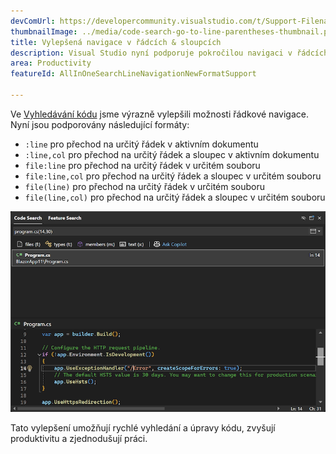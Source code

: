 ```yaml
---
devComUrl: https://developercommunity.visualstudio.com/t/Support-Filenamelinecolumn-format-in/10720994
thumbnailImage: ../media/code-search-go-to-line-parentheses-thumbnail.png
title: Vylepšená navigace v řádcích & sloupcích
description: Visual Studio nyní podporuje pokročilou navigaci v řádcích a sloupcích při vyhledávání kódu.
area: Productivity
featureId: AllInOneSearchLineNavigationNewFormatSupport

---
```



Ve [Vyhledávání kódu](vscmd://Edit.NavigateTo) jsme výrazně vylepšili možnosti řádkové navigace. Nyní jsou podporovány následující formáty:

- `:line` pro přechod na určitý řádek v aktivním dokumentu
- `:line,col` pro přechod na určitý řádek a sloupec v aktivním dokumentu
- `file:line` pro přechod na určitý řádek v určitém souboru
- `file:line,col` pro přechod na určitý řádek a sloupec v určitém souboru
- `file(line)` pro přechod na určitý řádek v určitém souboru
- `file(line,col)` pro přechod na určitý řádek a sloupec v určitém souboru

![Příklad ukazující navigaci do souboru, sloupce a řádku](../media/code-search-go-to-line-parentheses.png)

Tato vylepšení umožňují rychlé vyhledání a úpravy kódu, zvyšují produktivitu a zjednodušují práci.
